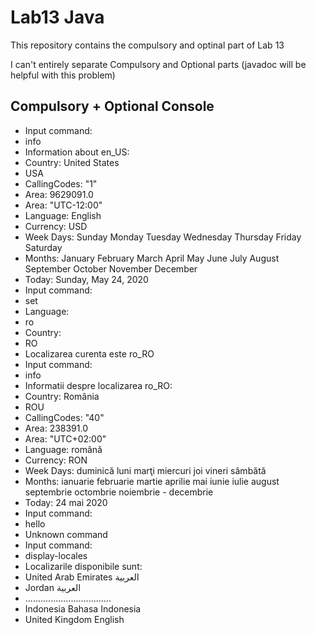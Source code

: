 # Lab13 Java

This repository contains the compulsory and optinal part of Lab 13

I can't entirely separate Compulsory and Optional parts (javadoc will be helpful with this problem)

## Compulsory + Optional Console
- Input command:
- info
- Information about en_US:
- Country: United States
- USA
- CallingCodes: "1"
- Area: 9629091.0
- Area: "UTC-12:00"
- Language: English
- Currency: USD
- Week Days: Sunday Monday Tuesday Wednesday Thursday Friday Saturday 
- Months: January February March April May June July August September October November December  
- Today: Sunday, May 24, 2020
- Input command:
- set
- Language: 
- ro
- Country: 
- RO
- Localizarea curenta este ro_RO
- Input command:
- info
- Informatii despre localizarea ro_RO:
- Country: România
- ROU
- CallingCodes: "40"
- Area: 238391.0
- Area: "UTC+02:00"
- Language: română
- Currency: RON
- Week Days: duminică luni marţi miercuri joi vineri sâmbătă 
- Months: ianuarie februarie martie aprilie mai iunie iulie august septembrie octombrie noiembrie - decembrie  
- Today: 24 mai 2020
- Input command:
- hello
- Unknown command
- Input command:
- display-locales
- Localizarile disponibile sunt:
- United Arab Emirates	العربية
- Jordan	العربية
- ..................................
- Indonesia	Bahasa Indonesia
- United Kingdom	English
